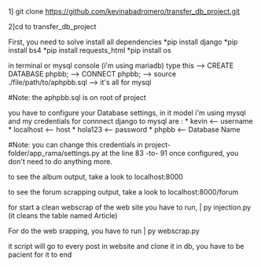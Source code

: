 1] git clone https://github.com/kevinabadromero/transfer_db_project.git

2]cd to transfer_db_project

First, you need to solve install all dependencies
      *pip install django
      *pip install bs4
      *pip install requests_html
      *pip install os
      
      
      
in terminal or mysql console (i'm using mariadb) type this
--> CREATE DATABASE phpbb;
--> CONNECT phpbb;
--> source ./file/path/to/aphpbb.sql
--> it's all for mysql

#Note: the aphpbb.sql is on root of project

you have to configure your Database settings, in it model i'm using mysql and my credentials for connnect django to mysql are :
    * kevin <-- username
    * localhost <-- host
    * hola123 <-- password
    * phpbb <-- Database Name

#Note: you can change this credentials in project-folder/app_rama/settings.py at the line 83 -to- 91
once configured, you don't need to do anything more.

to see the album output, take a look to localhost:8000

to see the forum scrapping output, take a look to localhost:8000/forum

for start a clean webscrap of the web site you have to run, | py injection.py (it cleans the table named Article)

For do the web srapping, you have to run | py webscrap.py

it script will go to every post in website and clone it in db, you have to be pacient for it to end

